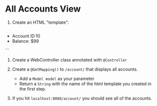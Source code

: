 # All Accounts View

1. Create an HTML "template":

    ```
  <!DOCTYPE html>
  <html lang="en" xmlns:th="http://www.thymeleaf.org" >
  <head>
    <meta charset="UTF-8">
    <title>Accounts</title>
  </head>
  <body>
  <ul>
    <li>Account ID:<span>10</span></li>
    <li>Balance: $<span>99</span></li>
  </ul>
  </body>
  </html>
    ```
    
1. Create a WebController class annotated with `@Controller`

1. Create a `@GetMapping()` to `/account/` that displays all accounts.

    * Add a `Model model` as your parameter
    * Return a `String` with the name of the html template you created in the first step.

1. If you hit `localhost:8080/account/` you should see all of the accounts.
